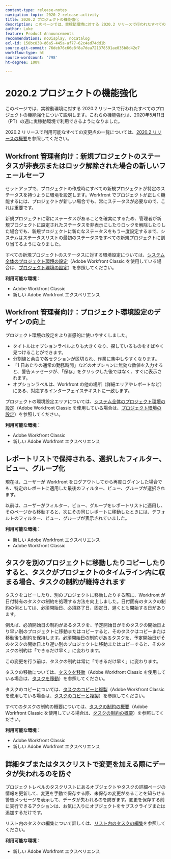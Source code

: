```yaml
---
content-type: release-notes
navigation-topic: 2020-2-release-activity
title: 2020.2 プロジェクトの機能強化
description: このページでは、実稼動環境に対する 2020.2 リリースで行われたすべてのプロジェクトの機能強化について説明します。これらの機能強化は、2020年5月11日（PT）の週に実稼動環境で利用できるようになりました。
author: Luke
feature: Product Announcements
recommendations: noDisplay, noCatalog
exl-id: 150bc838-d6a5-445a-af77-62c4ed74dd1b
source-git-commit: 76deb76c66e8f8a7dea721378591ae035b8d42e7
workflow-type: ht
source-wordcount: '798'
ht-degree: 100%

---
```


# 2020.2 プロジェクトの機能強化

このページでは、実稼動環境に対する 2020.2 リリースで行われたすべてのプロジェクトの機能強化について説明します。これらの機能強化は、2020年5月11日（PT）の週に実稼動環境で利用できるようになりました。

2020.2 リリースで利用可能なすべての変更点の一覧については、[2020.2 リリースの概要](../../../product-announcements/product-releases/2020.2.-release-activity/2020.2-release-overview.md)を参照してください。

## Workfront 管理者向け：新規プロジェクトのステータスが非表示またはロック解除された場合の新しいフェールセーフ

セットアップで、プロジェクトの作成時にすべての新規プロジェクトが特定のステータスを持つように環境を設定します。Workfront でプロジェクトが正しく機能するには、プロジェクトが新しい場合でも、常にステータスが必要なので、これは重要です。

新規プロジェクトに常にステータスがあることを確実にするため、管理者が新規プロジェクトに設定されたステータスを非表示にしたりロックを解除したりした場合でも、新規プロジェクトに新たなステータスをもう一度設定するまで、システムはステータスリストの最初のステータスをすべての新規プロジェクトに割り当てるようになりました。

すべての新規プロジェクトのステータスに対する環境設定については、[システム全体のプロジェクト環境の設定](../../../administration-and-setup/set-up-workfront/configure-system-defaults/set-project-preferences.md)（Adobe Workfront Classic を使用している場合は、[プロジェクト環境の設定](https://one.workfront.com/s/article/Setting-Project-Preferences-1883392298?lang=ja)）を参照してください。

**利用可能な環境：**

* Adobe Workfront Classic
* 新しい Adobe Workfront エクスペリエンス

## Workfront 管理者向け：プロジェクト環境設定のデザインの向上

プロジェクト環境の設定をより直感的に使いやすくしました。

* タイトルはオプションラベルよりも大きくなり、探しているものをすばやく見つけることができます。
* 分割線と余白で各セクションが区切られ、作業に集中しやすくなります。
* 「1 日あたりの通常の勤務時間」などのオプションに無効な数値を入力すると、警告メッセージが、「保存」をクリックした後ではなく、すぐに表示されます。
* オプションラベルは、Workfront の他の場所（詳細エリアやレポートなど）にある、対応するインターフェイステキストに一致します。

プロジェクトの環境設定エリアについては、[システム全体のプロジェクト環境の設定](../../../administration-and-setup/set-up-workfront/configure-system-defaults/set-project-preferences.md)（Adobe Workfront Classic を使用している場合は、[プロジェクト環境の設定](https://one.workfront.com/s/article/Setting-Project-Preferences-1883392298?lang=ja)）を参照してください。

**利用可能な環境：**

* Adobe Workfront Classic
* 新しい Adobe Workfront エクスペリエンス

## レポートリストで保持される、選択したフィルター、ビュー、グループ化

現在は、ユーザーが Workfront をログアウトしてから再度ログインした場合でも、特定のレポートに適用した最後のフィルター、ビュー、グループが選択されます。

以前は、ユーザーがフィルター、ビュー、グループをレポートリストに適用し、そのページから移動すると、次にその同じレポートに移動したときには、デフォルトのフィルター、ビュー、グループが表示されていました。

**利用可能な環境：**

* 新しい Adobe Workfront エクスペリエンス
* Adobe Workfront Classic

## タスクを別のプロジェクトに移動したりコピーしたりすると、タスクがプロジェクトのタイムライン内に収まる場合、タスクの制約が維持されます

タスクをコピーしたり、別のプロジェクトに移動したりする際に、Workfront が日付特有のタスクの制約を処理する方法を向上しました。日付固有のタスクの制約の例としては、必須開始日、必須終了日、固定日、遅くとも開始する日があります。

例えば、必須開始日の制約があるタスクを、予定開始日がそのタスクの開始日より早い別のプロジェクトに移動またはコピーすると、そのタスクはコピーまたは移動後も制約を保持します。必須開始日の制約があるタスクを、予定開始日がそのタスクの開始日より遅い別のプロジェクトに移動またはコピーすると、そのタスクの制約は「できるだけ早く」に変わります。

この変更を行う前は、タスクの制約は常に「できるだけ早く」に変わります。

タスクの移動については、[タスクを移動](../../../manage-work/tasks/manage-tasks/move-tasks.md)（Adobe Workfront Classic を使用している場合は、[タスクを移動](https://one.workfront.com/s/article/Moving-Tasks-2081996259?lang=ja)）を参照してください。

タスクのコピーについては、[タスクのコピーと複製](../../../manage-work/tasks/manage-tasks/copy-and-duplicate-tasks.md)（Adobe Workfront Classic を使用している場合は、[タスクのコピーと複製](https://one.workfront.com/s/article/Copy-and-Duplicate-Tasks-218695605?lang=ja)）を参照してください。

すべてのタスクの制約の概要については、[タスクの制約の概要](../../../manage-work/tasks/task-constraints/task-constraint-overview.md)（Adobe Workfront Classic を使用している場合は、[タスクの制約の概要](https://one.workfront.com/s/article/Task-Constraint-Overview-453396848?lang=ja)）を参照してください。

**利用可能な環境：**

* Adobe Workfront Classic
* 新しい Adobe Workfront エクスペリエンス

## 詳細タブまたはタスクリストで変更を加える際にデータが失われるのを防ぐ

プロジェクトレベルのタスクリストにあるオブジェクトやタスクの詳細ページの情報を更新して、変更を手動で保存する際、未保存の変更があることを知らせる警告メッセージを表示して、データが失われるのを防ぎます。変更を保存する前に実行できるアクションは、お気に入りにオブジェクトをサブスクライブまたは追加するだけです。

リスト内のタスクの編集について詳しくは、[リスト内のタスクの編集](../../../manage-work/tasks/manage-tasks/edit-tasks-in-a-list.md)を参照してください。

**利用可能な環境：**

* 新しい Adobe Workfront エクスペリエンス

